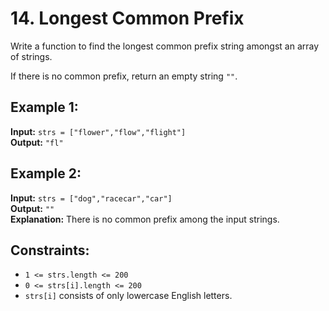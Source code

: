 # 14. Longest Common Prefix

Write a function to find the longest common prefix string amongst an array of strings.

If there is no common prefix, return an empty string `""`.

## Example 1:

**Input:** `strs = ["flower","flow","flight"]`  
**Output:** `"fl"`

## Example 2:

**Input:** `strs = ["dog","racecar","car"]`  
**Output:** `""`  
**Explanation:** There is no common prefix among the input strings.

## Constraints:
- `1 <= strs.length <= 200`
- `0 <= strs[i].length <= 200`
- `strs[i]` consists of only lowercase English letters.

